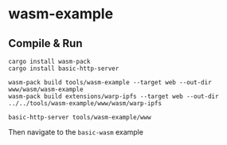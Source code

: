 # wasm-example

## Compile & Run

```
cargo install wasm-pack
cargo install basic-http-server

wasm-pack build tools/wasm-example --target web --out-dir www/wasm/wasm-example
wasm-pack build extensions/warp-ipfs --target web --out-dir ../../tools/wasm-example/www/wasm/warp-ipfs

basic-http-server tools/wasm-example/www
```
Then navigate to the `basic-wasm` example